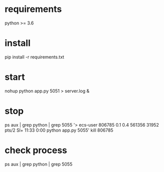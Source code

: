 # requirements
python >=  3.6

# install 
pip install -r requirements.txt


# start
nohup python app.py 5051 > server.log &

# stop
ps aux | grep python | grep 5055
  '> ecs-user  806785  0.1  0.4 561356 31952 pts/2    Sl+  11:33   0:00 python app.py 5055'
kill 806785


# check process
ps aux | grep python | grep 5055

